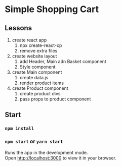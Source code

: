 # Simple Shopping Cart

## Lessons

1. create react app
    1. npx create-react-cp
    2. remove extra files
2. create website layout
    1. add Header, Main adn Basket component
    2. Style component
3. create Main component
    1. create data.js
    2. render product items
4. create Product component
    1. create product divs
    2. pass props to product component

## Start

### `npm install`

### `npm start` or `yarn start`

Runs the app in the development mode.\
Open [http://localhost:3000](http://localhost:3000) to view it in your browser.
